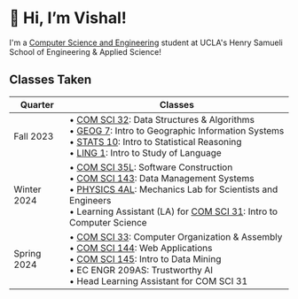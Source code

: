 # 👋 Hi, I’m Vishal! 
I'm a [Computer Science and Engineering](https://catalog.registrar.ucla.edu/major/2023/ComputerScienceandEngineeringBS) student at UCLA's Henry Samueli School of Engineering & Applied Science!

## Classes Taken
| Quarter | Classes | 
| ------- | ------- |
| Fall 2023 | • [COM SCI 32](https://catalog.registrar.ucla.edu/course/2023/COMSCI32): Data Structures & Algorithms <br> • [GEOG 7](https://catalog.registrar.ucla.edu/course/2023/GEOG7): Intro to Geographic Information Systems <br> • [STATS 10](https://catalog.registrar.ucla.edu/course/2023/STATS10): Intro to Statistical Reasoning <br> • [LING 1](https://catalog.registrar.ucla.edu/course/2023/LING1): Intro to Study of Language | 
| Winter 2024 | • [COM SCI 35L](https://catalog.registrar.ucla.edu/course/2023/COMSCI35L): Software Construction <br> • [COM SCI 143](https://catalog.registrar.ucla.edu/course/2023/COMSCI143): Data Management Systems <br> • [PHYSICS 4AL](https://catalog.registrar.ucla.edu/course/2023/PHYSICS4AL): Mechanics Lab for Scientists and Engineers <br> • Learning Assistant (LA) for [COM SCI 31](https://catalog.registrar.ucla.edu/course/2023/COMSCi31): Intro to Computer Science |
| Spring 2024 | • [COM SCI 33](https://catalog.registrar.ucla.edu/course/2023/COMSCI33): Computer Organization & Assembly <br> • [COM SCI 144](https://catalog.registrar.ucla.edu/course/2023/COMSCI144): Web Applications <br> • [COM SCI 145](https://catalog.registrar.ucla.edu/course/2023/COMSCi145): Intro to Data Mining <br> • EC ENGR 209AS: Trustworthy AI <br> • Head Learning Assistant for COM SCI 31 |
<!--
| Summer 2024 | • COM SCI 180 (Algorithms & Complexity) <br> • GEOG 181A (Intermediate Geographic Information Systems) <br> • GEOG 181B (Advanced Geographic Information Systems) <br> • GEOG 182A (Intro to Remote Sensing) | -->



<!-- To be Updated

### GitHub Stats
<p align="left">
  <img src="https://github-readme-stats.vercel.app/api/top-langs/?username=visyat&layout=compact&count_private=true&theme=vue&hide=jupyter%20notebook" alt="Most used languages!" height=150 />
</p>

--> 

